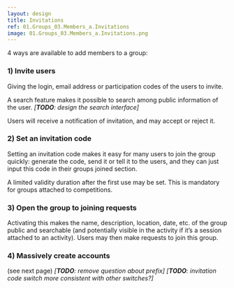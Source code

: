 ```yaml
---
layout: design
title: Invitations
ref: 01.Groups_03.Members_a.Invitations
image: 01.Groups_03.Members_a.Invitations.png
---
```


4 ways are available to add members to a group:

### 1) Invite users

Giving the login, email address or participation codes of the users to invite.

A search feature makes it possible to search among public information of the user.
*[**TODO**: design the search interface]*

Users will receive a notification of invitation, and may accept or reject it.

### 2) Set an invitation code

Setting an invitation code makes it easy for many users to join the group quickly: generate the code, send it or tell it to the users, and they can just input this code in their groups joined section.

A limited validity duration after the first use may be set. This is mandatory for groups attached to competitions.

### 3) Open the group to joining requests

Activating this makes the name, description, location, date, etc. of the group public and searchable (and potentially visible in the activity if it’s a session attached to an activity). Users may then make requests to join this group.

### 4) Massively create accounts

(see next page)
*[**TODO**: remove question about prefix]*
*[**TODO**: invitation code switch more consistent with other switches?]*
